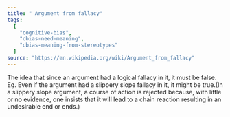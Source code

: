 ```yaml
---
title: " Argument from fallacy"
tags:
  [
    "cognitive-bias",
    "cbias-need-meaning",
    "cbias-meaning-from-stereotypes"
  ]
source: "https://en.wikipedia.org/wiki/Argument_from_fallacy"
---
```


The idea that since an argument had a logical fallacy in it, it must be false. Eg. Even if the argument had a slippery slope fallacy in it, it might be true.(In a slippery slope argument, a course of action is rejected because, with little or no evidence, one insists that it will lead to a chain reaction resulting in an undesirable end or ends.)



